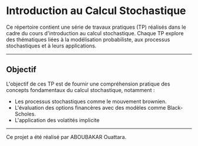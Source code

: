 # Introduction au Calcul Stochastique

Ce répertoire contient une série de travaux pratiques (TP) réalisés dans le cadre du cours d'introduction au calcul stochastique. Chaque TP explore des thématiques liées à la modélisation probabiliste, aux processus stochastiques et à leurs applications.

---

## Objectif
L'objectif de ces TP est de fournir une compréhension pratique des concepts fondamentaux du calcul stochastique, notamment :
- Les processus stochastiques comme le mouvement brownien.
- L'évaluation des options financères avec des modèles comme Black-Scholes.
- L'application des volatités implicite
---
Ce projet a été réalisé par ABOUBAKAR Ouattara.